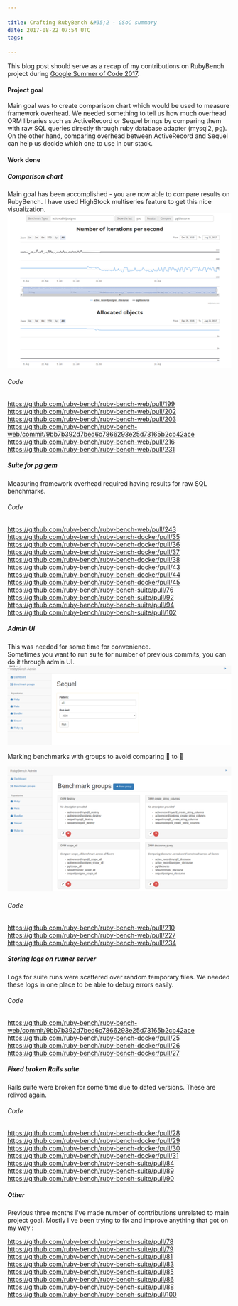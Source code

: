 ```yaml
---

title: Crafting RubyBench &#35;2 - GSoC summary 
date: 2017-08-22 07:54 UTC
tags: 

---
```


This blog post should serve as a recap of my contributions on RubyBench project during <a href="https://summerofcode.withgoogle.com/projects/#5251786557358080"> Google Summer of Code 2017</a>.

<h4>Project goal</h4>

Main goal was to create comparison chart which would be used to measure framework overhead. We needed something to tell us how much overhead ORM libraries such as ActiveRecord or Sequel brings by comparing them with raw SQL queries directly through ruby database adapter (mysql2, pg). On the other hand, comparing overhead between ActiveRecord and Sequel can help us decide which one to use in our stack.


<h4>Work done</h4>

<h5>Comparison chart</h5>

Main goal has been accomplished - you are now able to compare results on RubyBench. I have used HighStock multiseries feature to get this nice visualization.
<img src="images/comparison-chart.png">

<h6>Code</h6>

https://github.com/ruby-bench/ruby-bench-web/pull/199 <br>
https://github.com/ruby-bench/ruby-bench-web/pull/202 <br>
https://github.com/ruby-bench/ruby-bench-web/pull/203 <br>
https://github.com/ruby-bench/ruby-bench-web/commit/9bb7b392d7bed6c7866293e25d73165b2cb42ace <br>
https://github.com/ruby-bench/ruby-bench-web/pull/216 <br>
https://github.com/ruby-bench/ruby-bench-web/pull/231 <br>

<h5>Suite for pg gem</h5>
Measuring framework overhead required having results for raw SQL benchmarks.

<h6>Code</h6>

https://github.com/ruby-bench/ruby-bench-web/pull/243 <br>
https://github.com/ruby-bench/ruby-bench-docker/pull/35 <br>
https://github.com/ruby-bench/ruby-bench-docker/pull/36 <br>
https://github.com/ruby-bench/ruby-bench-docker/pull/37 <br>
https://github.com/ruby-bench/ruby-bench-docker/pull/38 <br>
https://github.com/ruby-bench/ruby-bench-docker/pull/43 <br>
https://github.com/ruby-bench/ruby-bench-docker/pull/44 <br>
https://github.com/ruby-bench/ruby-bench-docker/pull/45 <br>
https://github.com/ruby-bench/ruby-bench-suite/pull/76 <br>
https://github.com/ruby-bench/ruby-bench-suite/pull/92 <br>
https://github.com/ruby-bench/ruby-bench-suite/pull/94 <br>
https://github.com/ruby-bench/ruby-bench-suite/pull/102 <br>

<h5>Admin UI</h5>

This was needed for some time for convenience. <br>
Sometimes you want to run suite for number of previous commits, you can do it through admin UI.
<img src="images/manual-runner.png">


Marking benchmarks with groups to avoid comparing :apple: to :orange:

<img src="images/benchmark-groups.png">


<h6>Code</h6>

https://github.com/ruby-bench/ruby-bench-web/pull/210 <br>
https://github.com/ruby-bench/ruby-bench-web/pull/227 <br>
https://github.com/ruby-bench/ruby-bench-web/pull/234 <br>

<h5>Storing logs on runner server</h5>
Logs for suite runs were scattered over random temporary files.
We needed these logs in one place to be able to debug errors easily.

<h6>Code</h6>

https://github.com/ruby-bench/ruby-bench-web/commit/9bb7b392d7bed6c7866293e25d73165b2cb42ace <br>
https://github.com/ruby-bench/ruby-bench-docker/pull/25 <br>
https://github.com/ruby-bench/ruby-bench-docker/pull/26 <br>
https://github.com/ruby-bench/ruby-bench-docker/pull/27 <br>

<h5>Fixed broken Rails suite</h5>
Rails suite were broken for some time due to dated versions.
These are relived again.

<h6>Code</h6>

https://github.com/ruby-bench/ruby-bench-docker/pull/28 <br>
https://github.com/ruby-bench/ruby-bench-docker/pull/29 <br>
https://github.com/ruby-bench/ruby-bench-docker/pull/30 <br>
https://github.com/ruby-bench/ruby-bench-docker/pull/31 <br>
https://github.com/ruby-bench/ruby-bench-suite/pull/84 <br>
https://github.com/ruby-bench/ruby-bench-suite/pull/89 <br>
https://github.com/ruby-bench/ruby-bench-suite/pull/90 <br>

<h5>Other</h5>

Previous three months I've made number of contributions unrelated to main project goal.
Mostly I've been trying to fix and improve anything that got on my way :

https://github.com/ruby-bench/ruby-bench-suite/pull/78 <br>
https://github.com/ruby-bench/ruby-bench-suite/pull/79 <br>
https://github.com/ruby-bench/ruby-bench-suite/pull/81 <br>
https://github.com/ruby-bench/ruby-bench-suite/pull/83 <br>
https://github.com/ruby-bench/ruby-bench-suite/pull/85 <br>
https://github.com/ruby-bench/ruby-bench-suite/pull/86 <br>
https://github.com/ruby-bench/ruby-bench-suite/pull/88 <br>
https://github.com/ruby-bench/ruby-bench-suite/pull/100 <br>
